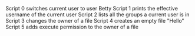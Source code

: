 Script 0 switches current user to user Betty
Script 1 prints the effective username of the current user
Script 2 lists all the groups a current user is in
Script 3 changes the owner of a file
Script 4 creates an empty file "Hello"
Script 5 adds execute permission to the owner of a file
